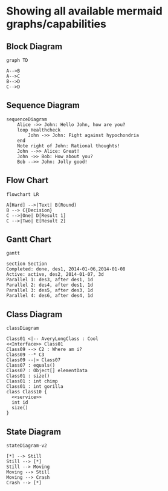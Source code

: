 # Showing all available mermaid graphs/capabilities

## Block Diagram

```mermaid
graph TD

A-->B
A-->C
B-->D
C-->D
```

## Sequence Diagram

```mermaid
sequenceDiagram
    Alice ->> John: Hello John, how are you?
    loop Healthcheck
        John ->> John: Fight against hypochondria
    end
    Note right of John: Rational thoughts!
    John -->> Alice: Great!
    John ->> Bob: How about you?
    Bob -->> John: Jolly good!
```

## Flow Chart

```mermaid
flowchart LR

A[Hard] -->|Text| B(Round)
B --> C{Decision}
C -->|One| D[Result 1]
C -->|Two| E[Result 2]
```

## Gantt Chart

```mermaid
gantt

section Section
Completed: done, des1, 2014-01-06,2014-01-08
Active: active, des2, 2014-01-07, 3d
Parallel 1: des3, after des1, 1d
Parallel 2: des4, after des1, 1d
Parallel 3: des5, after des3, 1d
Parallel 4: des6, after des4, 1d
```

## Class Diagram

```mermaid
classDiagram

Class01 <|-- AveryLongClass : Cool
<<Interface>> Class01
Class09 --> C2 : Where am i?
Class09 --* C3
Class09 --|> Class07
Class07 : equals()
Class07 : Object[] elementData
Class01 : size()
Class01 : int chimp
Class01 : int gorilla
class Class10 {
  <<service>>
  int id
  size()
}
```

## State Diagram

```mermaid
stateDiagram-v2

[*] --> Still
Still --> [*]
Still --> Moving
Moving --> Still
Moving --> Crash
Crash --> [*]
```
